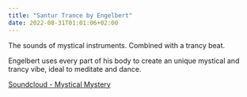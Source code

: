 ```yaml
---
title: "Santur Trance by Engelbert"
date: 2022-08-31T01:01:06+02:00
---
```


The sounds of mystical instruments. Combined with a trancy beat.
<!--more-->

Engelbert uses every part of his body to create an unique mystical
and trancy vibe, ideal to meditate and dance.

[Soundcloud - Mystical Mystery](https://soundcloud.com/mysticalmystery)
